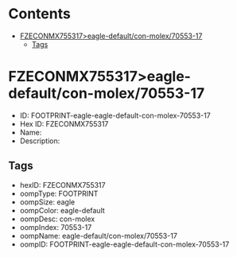 



Contents
========

* [FZECONMX755317>eagle-default/con-molex/70553-17](#fzeconmx755317eagle-defaultcon-molex70553-17)
	* [Tags](#tags)

# FZECONMX755317>eagle-default/con-molex/70553-17

- ID: FOOTPRINT-eagle-eagle-default-con-molex-70553-17
- Hex ID: FZECONMX755317
- Name: 
- Description: 

## Tags

- hexID: FZECONMX755317
- oompType: FOOTPRINT
- oompSize: eagle
- oompColor: eagle-default
- oompDesc: con-molex
- oompIndex: 70553-17
- oompName: eagle-default/con-molex/70553-17
- oompID: FOOTPRINT-eagle-eagle-default-con-molex-70553-17
